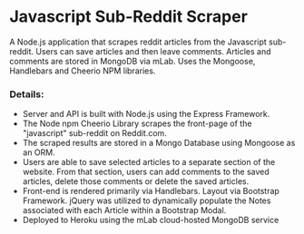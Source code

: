 # Javascript Sub-Reddit Scraper

A Node.js application that scrapes reddit articles from the Javascript sub-reddit.  Users can save articles and then leave comments.  Articles and comments are stored in MongoDB via mLab. Uses the Mongoose, Handlebars and Cheerio NPM libraries. 

### Details:
* Server and API is built with Node.js using the Express Framework.   
* The Node npm Cheerio Library scrapes the front-page of the "javascript" sub-reddit on Reddit.com. 
* The scraped results are stored in a Mongo Database using Mongoose as an ORM.
* Users are able to save selected articles to a separate section of the website.  From that section, users can add comments to the saved articles, delete those comments or delete the saved articles.
* Front-end is rendered primarily via Handlebars. Layout via Bootstrap Framework. jQuery was utilized to dynamically populate the Notes associated with each Article within a Bootstrap Modal. 
* Deployed to Heroku using the mLab cloud-hosted MongoDB service